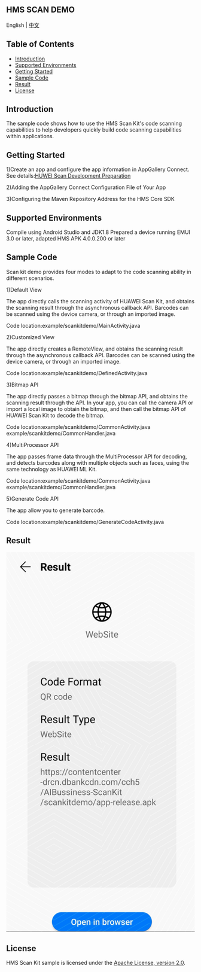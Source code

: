 ## HMS SCAN DEMO

English | [中文](https://github.com/HMS-Core/hms-scan-demo/blob/master/README_ZH.md)

## Table of Contents

 * [Introduction](#introduction)
 * [Supported Environments ](#supported-environments )
 * [Getting Started](#getting-started)
 * [Sample Code](#sample-code)
 * [Result](#result)
 * [License](#license)
 
 
## Introduction
The sample code shows how to use the HMS Scan Kit's code scanning capabilities to help developers quickly build code scanning capabilities within applications.

## Getting Started
1)Create an app and configure the app information in AppGallery Connect.
See details:[HUWEI Scan Development Preparation](https://developer.huawei.com/consumer/en/doc/development/HMSCore-Guides/android-config-agc-0000001050043955)

2)Adding the AppGallery Connect Configuration File of Your App

3)Configuring the Maven Repository Address for the HMS Core SDK

## Supported Environments
Compile using Android Studio and JDK1.8
Prepared a device running EMUI 3.0 or later, adapted HMS APK 4.0.0.200 or later
	
## Sample Code
Scan kit demo provides four modes to adapt to the code scanning ability in different scenarios.

1)Default View

The app directly calls the scanning activity of HUAWEI Scan Kit, and obtains the scanning result through the asynchronous callback API. Barcodes can be scanned using the device camera, or through an imported image.

Code location:example/scankitdemo/MainActivity.java

2)Customized View

The app directly creates a RemoteView, and obtains the scanning result through the asynchronous callback API. Barcodes can be scanned using the device camera, or through an imported image.

Code location:example/scankitdemo/DefinedActivity.java

3)Bitmap API

The app directly passes a bitmap through the bitmap API, and obtains the scanning result through the API. In your app, you can call the camera API or import a local image to obtain the bitmap, and then call the bitmap API of HUAWEI Scan Kit to decode the bitmap.

Code location:example/scankitdemo/CommonActivity.java example/scankitdemo/CommonHandler.java

4)MultiProcessor API

The app passes frame data through the MultiProcessor API for decoding, and detects barcodes along with multiple objects such as faces, using the same technology as HUAWEI ML Kit.

Code location:example/scankitdemo/CommonActivity.java example/scankitdemo/CommonHandler.java
	
5)Generate Code API

The app allow you to generate barcode.

Code location:example/scankitdemo/GenerateCodeActivity.java

## Result
![image](Screenshot.jpg)

##  License
HMS Scan Kit sample is licensed under the [Apache License, version 2.0](http://www.apache.org/licenses/LICENSE-2.0).


